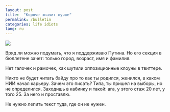 ```yaml
---
layout: post
title:  "Короче значит лучше"
permalink: /bulletin
categories: life idiots
lang: ru
---
```


![](https://user-images.githubusercontent.com/1059232/35970076-026d435e-0cda-11e8-9274-2a00442b3453.jpg)

Вряд ли можно подумать, что я поддерживаю Путина. Но его секция в бюллетене
зачет: только город, возраст, имя и фамилия.

Нет галочек и рамочек, как шутили оппозиционные клоуны в твиттере.

Никто не будет читать байду про то как ты родился, женился, в каком НИИ начал
карьеру. Зачем это писать? Типа, ты пришел на выборы, но не
определился. Заходишь в кабинку и такой: ага, у этого стаж 20 лет, у того 25. За
него и проставлю.

Не нужно лепить текст туда, где он не нужен.
